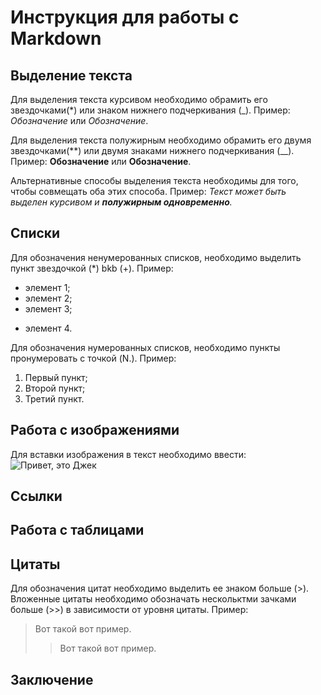 # Инструкция для работы с Markdown

## Выделение текста

 Для выделения текста курсивом необходимо обрамить его звездочками(*) или знаком нижнего подчеркивания (_). Пример: *Обозначение* или _Обозначение_.

 Для выделения текста полужирным необходимо обрамить его двумя звездочками(**) или двумя знаками нижнего подчеркивания (__). Пример: **Обозначение** или __Обозначение__.

Альтернативные способы выделения текста необходимы для того, чтобы совмещать оба этих способа. Пример: _Текст может быть выделен курсивом и **полужирным одновременно**._

## Списки

Для обозначения ненумерованных списков, необходимо выделить пункт звездочкой (*) bkb (+). Пример:
* элемент 1;
* элемент 2;
* элемент 3;
+ элемент 4.

Для обозначения нумерованных списков, необходимо пункты пронумеровать с точкой (N.). Пример:
1. Первый пункт;
2. Второй пункт;
3. Третий пункт.

## Работа с изображениями

Для вставки изображения в текст необходимо ввести: ![Привет, это Джек](Jack.jpg)

## Ссылки

## Работа с таблицами

## Цитаты

Для обозначения цитат необходимо выделить ее знаком больше (>). Вложенные цитаты необходимо обозначать нескольктми зачками больше (>>) в зависимости от уровня цитаты. Пример:
> Вот такой вот пример.
>> Вот такой вот пример.

## Заключение